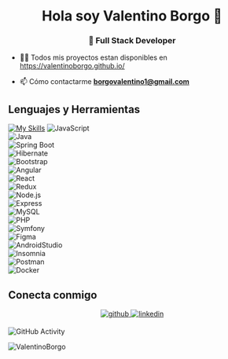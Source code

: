 <h1 align="center">Hola soy Valentino Borgo 🚀</h1>
<h3 align="center">🔌 Full Stack Developer</h3> 

- 👨‍💻 Todos mis proyectos estan disponibles en https://valentinoborgo.github.io/

- 📫 Cómo contactarme **borgovalentino1@gmail.com**

## Lenguajes y Herramientas

[![My Skills](https://skillicons.dev/icons?i=js,html,css,wasm)](https://skillicons.dev)
![JavaScript](https://img.shields.io/badge/-JavaScript-333333?style=flat&logo=javascript)</br>
 ![Java](https://img.shields.io/badge/Java-ED8B00?style=for-the-badge&logo=openjdk&logoColor=white)</br>
 ![Spring Boot](https://img.shields.io/badge/-Spring%20Boot-333333?style=flat&logo=SpringBoot&logoColor=563D7)</br>
 ![Hibernate](https://img.shields.io/badge/-Hibernate-333333?style=flat&logo=Hibernate&logoColor=563D77)</br>
 ![Bootstrap](https://img.shields.io/badge/-Bootstrap-333333?style=flat&logo=bootstrap&logoColor=563D7C)</br>
 ![Angular]( https://img.shields.io/badge/-Angular-333333?style=flat&logo=Angular)</br>
 ![React](https://img.shields.io/badge/-React-333333?style=flat&logo=react)</br>
 ![Redux](https://img.shields.io/badge/-Redux-333333?style=flat&logo=redux)</br>
 ![Node.js](https://img.shields.io/badge/-Node.js-333333?style=flat&logo=node.js)</br>
 ![Express](https://img.shields.io/badge/-Express-333333?style=flat&logo=express)</br>
 ![MySQL](https://img.shields.io/badge/-MySQLl-333333?style=flat&logo=MySQL)</br>
 ![PHP](https://img.shields.io/badge/-PHP-333333?style=flat&logo=PHP)</br>
 ![Symfony](https://img.shields.io/badge/-Symfony-333333?style=flat&logo=Symfony) </br>
 ![Figma](https://img.shields.io/badge/-Figma-333333?style=flat&logo=figma)</br>
 ![AndroidStudio](https://img.shields.io/badge/-AndroidStudio-333333?style=flat&logo=AndroidStudio)</br>
 ![Insomnia](https://img.shields.io/badge/-Insomnia-333333?style=flat&logo=insomnia)</br>
 ![Postman](https://img.shields.io/badge/-Postman-333333?style=flat&logo=Postman)</br>
 ![Docker](https://img.shields.io/badge/-Docker-333333?style=flat&logo=Docker)</br>

## Conecta conmigo 
<div align="center">
<a href="https://github.com/ValentinoBorgo" target="_blank">
<img src=https://img.shields.io/badge/github-%2324292e.svg?&style=for-the-badge&logo=github&logoColor=white alt=github style="margin-bottom: 5px;" />
</a>
<a href="https://www.linkedin.com/in/valentino-borgo-a185b2258/" target="_blank">
<img src=https://img.shields.io/badge/linkedin-%231E77B5.svg?&style=for-the-badge&logo=linkedin&logoColor=white alt=linkedin style="margin-bottom: 5px;" />
</a>
</div>

![GitHub Activity](https://github-readme-stats.vercel.app/api?username=ValentinoBorgo&show_icons=true)

<p align="left"> <img src="https://komarev.com/ghpvc/?username=ValentinoBorgo&label=Profile%20views&color=0e75b6&style=flat" alt="ValentinoBorgo" /> </p>
